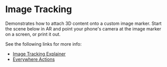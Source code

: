 # Image Tracking

Demonstrates how to attach 3D content onto a custom image marker. Start the scene below in AR and point your phone's camera at the image marker on a screen, or print it out.

See the following links for more info:   
- [Image Tracking Explainer](https://engine.needle.tools/docs/xr.html#image-tracking)  
- [Everywhere Actions](https://engine.needle.tools/docs/everywhere-actions.html#image-tracking)